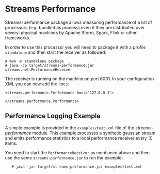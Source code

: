 # Streams Performance

Streams-performance package allows measuring performance of a list of processors (e.g. bundled as process) even if they are distributed over severyl physical machines by Apache Storm, Spark, Flink or other frameworks.

In order to use this processor you will need to package it with a profile ``standalone`` and then start the receiver as followed:

```
# mvn -P standalone package
# java -cp target/streams-performance.jar streams.net.PerformanceReceiver 
```

The receiver is running on the machine on port 6001.
In your configuration XML you can now add the lines:

```
<streams.performance.Performance host="127.0.0.1">
	...
</streams.performance.Performance>
```


## Performance Logging Example

A simple example is provided in the `examples/test.xml` file of the *streams-performance* module. This
example processes a synthetic gaussian stream and emits performance statistics to a local performance
receiver every 10 items.

You need to start the `PerformanceReceiver` as mentioned above and then use the same `streams-performance.jar`
to run the example:

       # java -jar target/streams-performance.jar examples/test.xml


